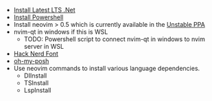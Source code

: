 * [Install Latest LTS .Net](https://docs.microsoft.com/en-us/dotnet/core/install/linux-ubuntu)
* [Install Powershell](https://docs.microsoft.com/en-us/powershell/scripting/install/installing-powershell-on-linux?view=powershell-7)
* Install neovim > 0.5 which is currently available in the [Unstable PPA](https://launchpad.net/~neovim-ppa/+archive/ubuntu/unstable)
* nvim-qt in windows if this is WSL
    * TODO: Powershell script to connect nvim-qt in windows to nvim server in WSL
* [Hack Nerd Font](https://github.com/ryanoasis/nerd-fonts)
* [oh-my-posh](https://ohmyposh.dev/docs/linux)
* Use neovim commands to install various language dependencies.
    * DIInstall
    * TSInstall
    * LspInstall